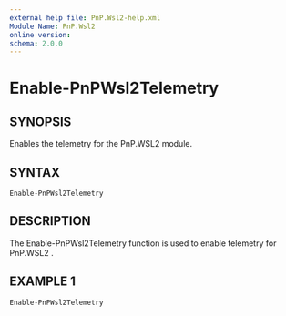 ```yaml
---
external help file: PnP.Wsl2-help.xml
Module Name: PnP.Wsl2
online version:
schema: 2.0.0
---
```


# Enable-PnPWsl2Telemetry

## SYNOPSIS
Enables the telemetry for the PnP.WSL2 module.

## SYNTAX

```
Enable-PnPWsl2Telemetry
```

## DESCRIPTION
The Enable-PnPWsl2Telemetry function is used to enable telemetry for PnP.WSL2 .



## EXAMPLE 1
```
Enable-PnPWsl2Telemetry
```
